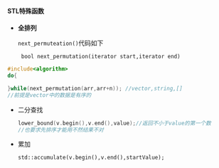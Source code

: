 #### STL特殊函数

* **全排列**

  `next_permuteation()`代码如下

  ` bool next_permutation(iterator start,iterator end)`

```c++
#include<algorithm>
do{

}while(next_permutation(arr,arr+n)); //vector,string,[]
//前提是vector中的数据是有序的
```

* 二分查找

  ```c++
  lower_bound(v.begin(),v.end(),value);//返回不小于value的第一个数
  //也要求先排序才能用不然结果不对
  ```

* 累加

  `std::accumulate(v.begin(),v.end(),startValue);`

  
